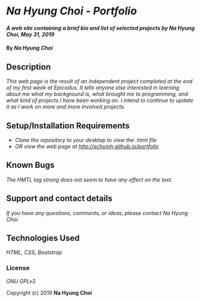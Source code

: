 # _Na Hyung Choi - Portfolio_

#### _A web site containing a brief bio and list of selected projects by Na Hyung Choi, May 31, 2019_

#### By _**Na Hyung Choi**_

## Description

_This web page is the result of an independent project completed at the end of my first week at Epicodus. It tells anyone else interested in learning about me what my background is, what brought me to programming, and what kind of projects I have been working on. I intend to continue to update it as I work on more and more involved projects._

## Setup/Installation Requirements

* _Clone the repository to your desktop to view the .html file_
* _OR view the web page at http://schoinh.github.io/portfolio_

## Known Bugs

_The HMTL tag strong does not seem to have any effect on the text._

## Support and contact details

_If you have any questions, comments, or ideas, please contact Na Hyung Choi._

## Technologies Used

_HTML, CSS, Bootstrap_

### License

*GNU GPLv3*

Copyright (c) 2019 **Na Hyung Choi**
